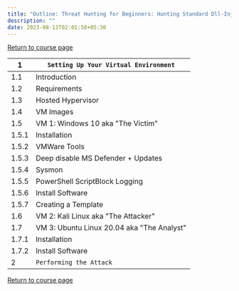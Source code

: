 ```yaml
---
title: "Outline: Threat Hunting for Beginners: Hunting Standard Dll-Injected C2 Implants"
description: ""
date: 2023-08-12T02:01:58+05:30
---
```


[Return to course page](https://www.faanross.com/posts/course01/)

| 1 | `Setting Up Your Virtual Environment` | 
|----------|----------|
| 1.1 | Introduction |
| 1.2 | Requirements |
| 1.3 | Hosted Hypervisor |
| 1.4 | VM Images |
| 1.5 | VM 1: Windows 10 aka "The Victim" |
| 1.5.1 | Installation |
| 1.5.2 | VMWare Tools |
| 1.5.3 | Deep disable MS Defender + Updates |
| 1.5.4 | Sysmon |
| 1.5.5 | PowerShell ScriptBlock Logging |
| 1.5.6 | Install Software |
| 1.5.7 | Creating a Template |
| 1.6 | VM 2: Kali Linux aka "The Attacker" |
| 1.7 | VM 3: Ubuntu Linux 20.04 aka "The Analyst" |
| 1.7.1 | Installation |
| 1.7.2 | Install Software |
| 2 | `Performing the Attack` | 


[Return to course page](https://www.faanross.com/posts/course01/)